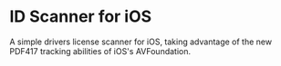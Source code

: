 # ID Scanner for iOS
A simple drivers license scanner for iOS, taking advantage of the new PDF417 tracking abilities of iOS's AVFoundation.
